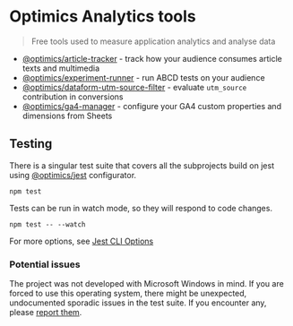 # Optimics Analytics tools

> Free tools used to measure application analytics and analyse data

* [@optimics/article-tracker](./browser/article-tracker) - track how your
  audience consumes article texts and multimedia
* [@optimics/experiment-runner](./browser/experiment-runner) - run ABCD tests
  on your audience
* [@optimics/dataform-utm-source-filter](./dataform/utm-source-filter) -
  evaluate `utm_source` contribution in conversions
* [@optimics/ga4-manager](./google/sheets/ga4-manager) - configure your GA4
  custom properties and dimensions from Sheets

## Testing

There is a singular test suite that covers all the subprojects build on jest
using
[@optimics/jest](https://github.com/optimics/forge/tree/master/packages/jest)
configurator.

```
npm test
```

Tests can be run in watch mode, so they will respond to code changes.

```
npm test -- --watch
```

For more options, see [Jest CLI Options](https://jestjs.io/docs/cli)

### Potential issues

The project was not developed with Microsoft Windows in mind. If you are forced
to use this operating system, there might be unexpected, undocumented sporadic
issues in the test suite. If you encounter any, please [report
them](https://github.com/optimics/analytics/issues/new).
